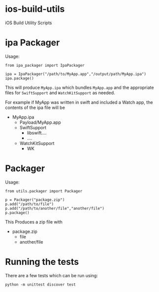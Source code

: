 # ios-build-utils
iOS Build Utility Scripts

# ipa Packager

Usage:

```
from ipa_packager import IpaPackager

ipa = IpaPackager("/path/to/MyApp.app","/output/path/MyApp.ipa")
ipa.package()
```

This will produce `MyApp.ipa` which bundles `MyApp.app` and the appropriate files for `SwiftSupport` and `WatchKitSupport` as needed.

For example if MyApp was written in swift and included a Watch app, the contents of the ipa file will be

- MyApp.ipa
  - Payload/MyApp.app
  - SwiftSupport
    - libswift....
    - ....
  - WatchKitSupport
    - WK 

# Packager

Usage:

```
from utils.packager import Packager

p = Packager("package.zip")
p.add("/path/to/file")
p.add("/path/to/another/file","another/file")
p.package()
```

This Produces a zip file with

- package.zip
  - file
  - another/file


# Running the tests

There are a few tests which can be run using:

```
python -m unittest discover test
```

